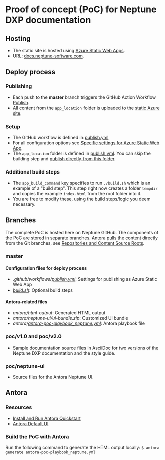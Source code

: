 # Proof of concept (PoC) for Neptune DXP documentation

## Hosting

* The static site is hosted using [Azure Static Web Apps](https://azure.microsoft.com/en-us/services/app-service/static/).
* URL: [docs.neptune-software.com](https://docs-poc.neptune-software.com).

## Deploy process

### Publishing
* Each push to the **master** branch triggers the GitHub Action Workflow [Publish](https://github.com/neptune-software/documentation/actions/workflows/publish.yml).
* All content from the `app_location` folder is uploaded to the [static Azure site](https://docs-poc.neptune-software.com).
  
### Setup 
* The GitHub workflow is defined in [publish.yml](https://github.com/neptune-software/documentation/blob/master/.github/workflows/publish.yml)
* For all configuration options see [Specific settings for Azure Static Web App](https://aka.ms/swaworkflowconfig).
* The `app_location` folder is defined in [publish.yml](https://github.com/neptune-software/documentation/blob/master/.github/workflows/publish.yml). You can skip the building step and  [publish directly from this folder](https://docs.microsoft.com/en-us/azure/static-web-apps/github-actions-workflow#skip-building-front-end-app).
    
### Additional build steps
* The `app_build_command` key specifies to run `./build.sh` which is an example of a "build step". This step right now creates a folder `tempdir` and copies the example `index.html` from the root folder into it.
* You are free to modify these, using the build steps/logic you deem necessary.

## Branches
The complete PoC is hosted here on Neptune GitHub. The components of the PoC are stored in separate branches.
Antora pulls the content directly from the Git branches, see [Repositories and Content Source Roots](https://docs.antora.org/antora/2.3/content-source-repositories/).

### master

#### Configuration files for deploy process
- _.github/workflows/[publish.yml](https://github.com/neptune-software/documentation/blob/master/.github/workflows/publish.yml)_: Settings for publishing as Azure Static Web App
- _[build.sh](https://github.com/neptune-software/documentation/blob/master/build.sh)_: Optional build steps

#### Antora-related files
- _antora/html-output_: Generated HTML output
- _antora/neptune-ui/ui-bundle.zip_: Customized UI bundle
- _antora/[antora-poc-playbook_neptune.yml](https://github.com/neptune-software/documentation/blob/master/antora/antora-poc-playbook_neptune.yml)_: Antora playbook file

### poc/v1.0 and poc/v2.0
* Sample documentation source files in AsciiDoc for two versions of the Neptune DXP documentation and the style guide.

### poc/neptune-ui
* Source files for the Antora Neptune UI.

## Antora 

### Resources
* [Install and Run Antora Quickstart](https://docs.antora.org/antora/2.3/install-and-run-quickstart/)
* [Antora Default UI](https://docs.antora.org/antora-ui-default/) 

### Build the PoC with Antora
Run the following command to generate the HTML output locally: 
`$ antora generate antora-poc-playbook_neptune.yml`
